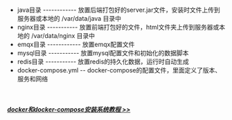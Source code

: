 <br />

- java目录 ------------ 放置后端打包好的server.jar文件，安装时文件上传到服务器或本地的 /var/data/java 目录中
- nginx目录 ----------- 放置前端打包好的文件，html文件夹上传到服务器或本地的 /var/data/nginx 目录中
- emqx目录 ------------ 放置emqx配置文件
- mysql目录 ----------- 放置mysql配置文件和初始化的数据脚本
- redis目录 ----------- 放置redis的持久化数据，运行时自动生成
- docker-compose.yml -- docker-compose的配置文件，里面定义了版本、服务和网络

<br />

##### [docker和docker-compose安装系统教程 >> ](https://wumei.live/doc/pages/docker)